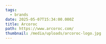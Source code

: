 ```yaml
---
tags:
  - brands
date: 2025-05-07T15:34:00.000Z
title: Arcoroc
path: https://www.arcoroc.com/
thumbnail: /media/uploads/arcoroc-logo.jpg
---
```


